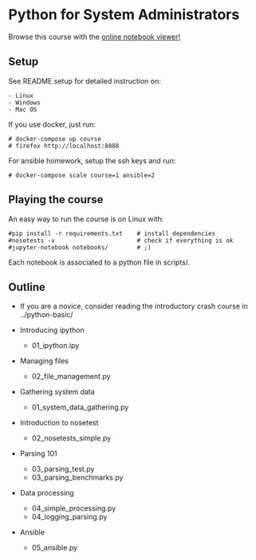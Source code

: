 # Python for System Administrators

Browse this course with the [online notebook viewer!](http://nbviewer.jupyter.org/github/ioggstream/python-course/tree/master/python-for-sysadmin/notebooks/)

## Setup
See README.setup for detailed instruction on:

    - Linux
    - Windows
    - Mac OS

If you use docker, just run:

    # docker-compose up course
    # firefox http://localhost:8888

For ansible homework, setup the ssh keys and run:

    # docker-compose scale course=1 ansible=2

## Playing the course
An easy way to run the course is on Linux with:

    #pip install -r requirements.txt    # install dependencies
    #nosetests -v                       # check if everything is ok
    #jupyter-notebook notebooks/        # ;)

Each notebook is associated to a python file in scripts/.


## Outline
- If you are a novice, consider reading the 
   introductory crash course in ../python-basic/

- Introducing ipython
  - 01_ipython.ipy

- Managing files
  - 02_file_management.py

- Gathering system data
  - 01_system_data_gathering.py

- Introduction to nosetest
  - 02_nosetests_simple.py

- Parsing 101
  - 03_parsing_test.py
  - 03_parsing_benchmarks.py

- Data processing
  - 04_simple_processing.py
  - 04_logging_parsing.py

- Ansible
  - 05_ansible.py

